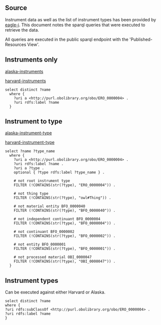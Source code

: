 ## Source
Instrument data as well as the list of instrument types has been provided by [eagle-i](https://www.eagle-i.net). This document notes the sparql queries that were executed to retrieve the data.

All queries are executed in the public sparql endpoint with the 'Published-Resources View'.
## Instruments only
[alaska-instruments](https://alaska.eagle-i.net/sparqler/query/)

[harvard-instruments](https://harvard.eagle-i.net/sparqler/query/)
```
select distinct ?name
  where {
    ?uri a <http://purl.obolibrary.org/obo/ERO_0000004> .
    ?uri rdfs:label ?name
  }
```
## Instrument to type
[alaska-instrument-type](https://alaska.eagle-i.net/sparqler/query/)

[harvard-instrument-type](https://harvard.eagle-i.net/sparqler/query/)
```
select ?name ?type_name
  where {
    ?uri a <http://purl.obolibrary.org/obo/ERO_0000004> .
    ?uri rdfs:label ?name . 
    ?uri a ?type .
    optional { ?type rdfs:label ?type_name } .

    # not root instrument type
    FILTER (!CONTAINS(str(?type), "ERO_0000004")) .

    # not thing type
    FILTER (!CONTAINS(str(?type), "owl#Thing")) .

    # not material entity BFO_0000040
    FILTER (!CONTAINS(str(?type), "BFO_0000040")) .

    # not independent continuant BFO_0000004
    FILTER (!CONTAINS(str(?type), "BFO_0000004")) .

    # not continuant BFO_0000002
    FILTER (!CONTAINS(str(?type), "BFO_0000002")) .

    # not entity BFO_0000001
    FILTER (!CONTAINS(str(?type), "BFO_0000001")) .

    # not processed material OBI_0000047
    FILTER (!CONTAINS(str(?type), "OBI_0000047")) .
  }
```
## Instrument types
Can be executed against either Harvard or Alaska.
```
select distinct ?name
where {
?uri rdfs:subClassOf <http://purl.obolibrary.org/obo/ERO_0000004> .
?uri rdfs:label ?name
}

```
